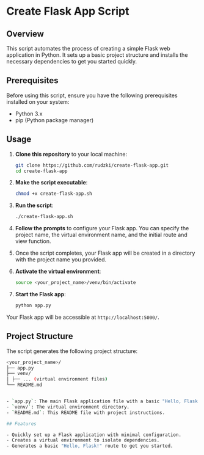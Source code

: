# Create Flask App Script

## Overview

This script automates the process of creating a simple Flask web application in Python. It sets up a basic project structure and installs the necessary dependencies to get you started quickly.

## Prerequisites

Before using this script, ensure you have the following prerequisites installed on your system:

- Python 3.x
- pip (Python package manager)

## Usage

1. **Clone this repository** to your local machine:

    ```bash
    git clone https://github.com/rudzki/create-flask-app.git
    cd create-flask-app
   
2. **Make the script executable**:
    ```bash
    chmod +x create-flask-app.sh

3. **Run the script**:
    ```bash
    ./create-flask-app.sh

4. **Follow the prompts** to configure your Flask app. You can specify the project name, the virtual environment name, and the initial route and view function.

5. Once the script completes, your Flask app will be created in a directory with the project name you provided.

6. **Activate the virtual environment**:
    ```bash
    source <your_project_name>/venv/bin/activate

7. **Start the Flask app**:
    ```bash
    python app.py


Your Flask app will be accessible at `http://localhost:5000/`.

## Project Structure

The script generates the following project structure:

```bash
<your_project_name>/
├── app.py
├── venv/
│ ├── ... (virtual environment files)
└── README.md


- `app.py`: The main Flask application file with a basic "Hello, Flask!" route.
- `venv/`: The virtual environment directory.
- `README.md`: This README file with project instructions.

## Features

- Quickly set up a Flask application with minimal configuration.
- Creates a virtual environment to isolate dependencies.
- Generates a basic "Hello, Flask!" route to get you started.
